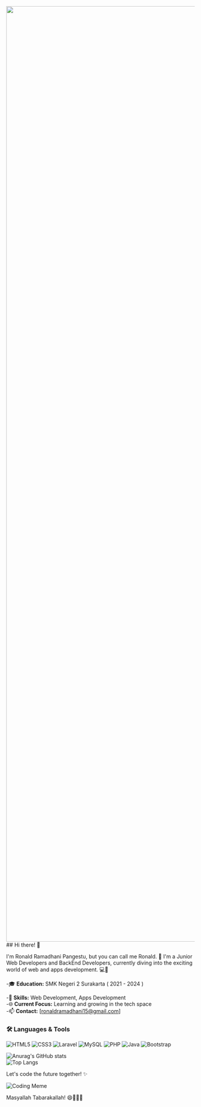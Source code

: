 <img src="https://user-images.githubusercontent.com/74038190/225813708-98b745f2-7d22-48cf-9150-083f1b00d6c9.gif" width="2500">
<br>
## Hi there! 👋

I'm Ronald Ramadhani Pangestu, but you can call me Ronald. 🌟 I'm a Junior Web Developers and BackEnd Developers, currently diving into the exciting world of web and apps development. 💻🚀

-🎓 **Education:** SMK Negeri 2 Surakarta ( 2021 - 2024 )

-🔧 **Skills:** Web Development, Apps Development  
-🌐 **Current Focus:** Learning and growing in the tech space  
-📫 **Contact:** [ronaldramadhani15@gmail.com]

### 🛠️ Languages & Tools

![HTML5](https://img.shields.io/badge/-HTML5-E34F26?logo=html5&logoColor=fff&style=flat)
![CSS3](https://img.shields.io/badge/-CSS3-1572B6?logo=css3&logoColor=fff&style=flat)
![Laravel](https://img.shields.io/badge/-Laravel-FF2D20?logo=laravel&logoColor=fff&style=flat)
![MySQL](https://img.shields.io/badge/-MySQL-4479A1?logo=mysql&logoColor=fff&style=flat)
![PHP](https://img.shields.io/badge/-PHP-777BB4?logo=php&logoColor=fff&style=flat)
![Java](https://img.shields.io/badge/-Java-007396?logo=java&logoColor=fff&style=flat)
![Bootstrap](https://img.shields.io/badge/-Bootstrap-563D7C?logo=bootstrap&logoColor=fff&style=flat)

![Anurag's GitHub stats](https://github-readme-stats.vercel.app/api?username=LilAlamin&show_icons=true&theme=radical)
<br>
![Top Langs](https://github-readme-stats.vercel.app/api/top-langs/?username=LilAlamin&layout=compact)

Let's code the future together! ✨




![Coding Meme](https://i.redd.it/1pd8s12l4md01.jpg)

Masyallah Tabarakallah! 😄👩‍💻🚀


<!--
**LilAlamin/LilAlamin** is a ✨ _special_ ✨ repository because its `README.md` (this file) appears on your GitHub profile.

Here are some ideas to get you started:

- 🔭 I’m currently working on ...
- 🌱 I’m currently learning ...
- 👯 I’m looking to collaborate on ...
- 🤔 I’m looking for help with ...
- 💬 Ask me about ...
- 📫 How to reach me: ...
- 😄 Pronouns: ...
- ⚡ Fun fact: ...
-->
